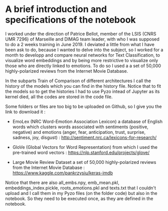 # A brief introduction and specifications of the notebook
I worked under the direction of Patrice Bellot, member of the LSIS (CNRS UMR 7296) of Marseille and DIMAG team leader, with who I was supposed to do a 2 weeks training in June 2019. I deviated a little from what I have been ask to do, because I wanted to delve into the subject, so I worked for a month to developp and compare neural networks for Text Classification, to visualize word embeddings and by being more restrictive to visualize only those who are directly linked to emotions. To do so I used a a set of 50,000 highly-polarized reviews from the Internet Movie Database.


In the subparts Train of Comparison of different architectures I call the history of the models which you can find in the history file. Notice that to fit the models so to get the histories I had to use Pyzo intead of Jupyter as its kernel died, all the codes are stored in the code file.

Some folders or files are too big to be uploaded on Github, so I give you the link to download it :

- EmoLex (NRC Word-Emotion Association Lexicon) a database of English words which clusters words associated with sentiments (positive, negative) and emotions (anger, fear, anticipation, trust, surprise, sadness, joy, disgust)  : 
http://sentiment.nrc.ca/lexicons-for-research/

- GloVe (Global Vectors for Word Representation) from which I used the pre-trained word vectors :
https://nlp.stanford.edu/projects/glove/

- Large Movie Review Dataset a set of 50,000 highly-polarized reviews from the Internet Movie Database :
https://www.kaggle.com/pankrzysiu/keras-imdb

Notice that there are also all_embs.npy, emb_mean.pkl, embeddings_index.pickle, roots_emotions.pkl and texts.txt that I couldn't upload and I call them in my Pyzo files (on the folder code) but also in the notebook. So they need to be executed once, as they are defined in the notebook. 
